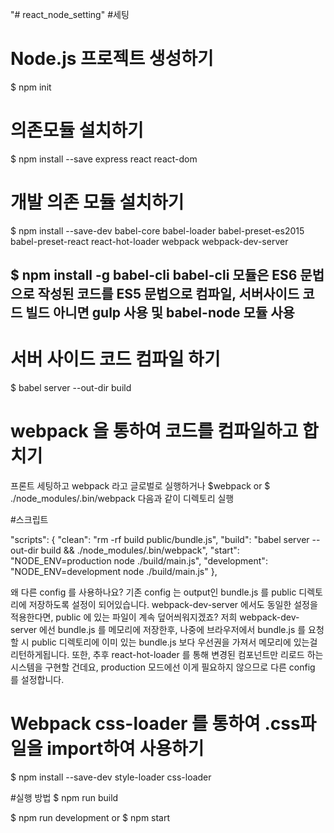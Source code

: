 "# react_node_setting"
#세팅
# Node.js 프로젝트 생성하기
$ npm init

# 의존모듈 설치하기
$ npm install --save express react react-dom

# 개발 의존 모듈 설치하기
$ npm install --save-dev babel-core babel-loader babel-preset-es2015 babel-preset-react react-hot-loader webpack webpack-dev-server

$ npm install -g babel-cli
babel-cli 모듈은 ES6 문법으로 작성된 코드를 ES5 문법으로 컴파일, 서버사이드 코드 빌드
아니면 gulp 사용 및 babel-node 모듈 사용
-------------------------------------------------------------------------------------------

# 서버 사이드 코드 컴파일 하기
$ babel server --out-dir build


# webpack 을 통하여 코드를 컴파일하고 합치기
프론트 세팅하고 webpack 라고 글로벌로 실행하거나
$webpack
or
$ ./node_modules/.bin/webpack 다음과 같이 디렉토리 실행


#스크립트

  "scripts": {
    "clean": "rm -rf build public/bundle.js",
    "build": "babel server --out-dir build && ./node_modules/.bin/webpack",
    "start": "NODE_ENV=production node ./build/main.js",
    "development": "NODE_ENV=development node ./build/main.js"
  },



왜 다른 config 를 사용하나요?
기존 config 는 output인 bundle.js 를 public 디렉토리에 저장하도록 설정이 되어있습니다.
webpack-dev-server 에서도 동일한 설정을 적용한다면, public 에 있는 파일이 계속 덮어씌워지겠죠? 저희 webpack-dev-server 에선 bundle.js 를 메모리에 저장한후, 나중에 브라우저에서  bundle.js 를 요청 할 시 public 디렉토리에 이미 있는 bundle.js 보다 우선권을 가져서 메모리에 있는걸 리턴하게됩니다.
또한, 추후 react-hot-loader 를 통해 변경된 컴포넌트만 리로드 하는 시스템을 구현할 건데요, production 모드에선 이게 필요하지 않으므로 다른 config 를 설정합니다.

# Webpack css-loader 를 통하여 .css파일을 import하여 사용하기
$ npm install --save-dev style-loader css-loader



#실행 방법
$ npm run build

$ npm run development
or
$ npm start
